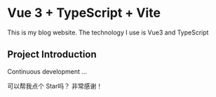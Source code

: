 
# Vue 3 + TypeScript + Vite

This is my blog website. The technology I use is Vue3 and TypeScript

## Project Introduction

Continuous development ...

可以帮我点个 Star吗？ 非常感谢！
